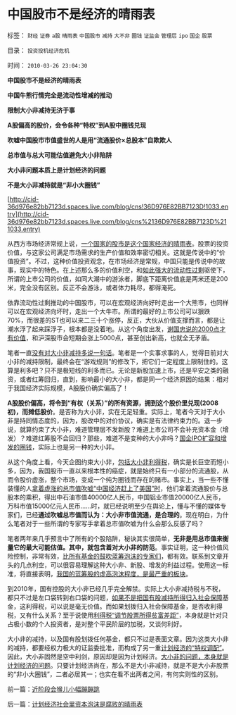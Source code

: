 # 中国股市不是经济的晴雨表

标签： `财经` `证券` `a股` `晴雨表` `中国股市` `减持` `大不非` `圈钱` `证监会` `管理层` `ipo` `国企` `股票` 

目录： `投资投机经济危机`

时间： `2010-03-26 23:04:30`

**中国股市不是经济的晴雨表**

**中国牛熊行情完全是流动性增减的推动**

**限制大小非减持无济于事**

**A股偏高的股价，会令各种“特权”到A股中圈钱兑现**

**吹嘘中国股市市值盛世的人是用“流通股价×总股本”自欺欺人**

**总市值与总大可能估值避免大小非陷阱**

**大小非问题本质上是计划经济的问题**

**不是大小非减持就是“非小大圈钱”**

[http://cid-36d976e82bb7123d.spaces.live.com/blog/cns!36D976E82BB7123D!1033.entry](http://cid-36d976e82bb7123d.spaces.live.com/blog/cns%2136D976E82BB7123D%211033.entry)

从西方市场经济常规上说，[一个国家的股市是这个国家经济的晴雨表](../../../2008/3/19/通胀、需求萎缩是大敌；货币政策从紧符合股民利益.md)。股票的投资价值，与这家公司满足市场需求的生产价值和效率密切相关。这就是传说中的“价值投资”。不过，这种价值投资观念，在市场经济是常规，中国只能是传说中的故事，现实中的特色。在上述那么多的价值利空，和[如此强大的流动性过剩](../../../2009/8/20/经济危机的同时别忘记了流动性过剩.md)驱使下，所谓的上市公司的价值，如同大潮中的游泳者，脚底下距离价值底是两米还是200米，完全没有区别。反正不会游泳，或者体力耗尽，都得淹死。

依靠流动性过剩推动的中国股市，可以在宏观经济向好时走出一个大熊市，也同样可以在宏观经济向坏时，走出一个大牛市。所谓的最好的上市公司可以狠跌70%，而很差的ST也可以来二三十个涨停，反正，大伙从价值支撑而言，都是让潮水浮了起来踩浮子，根本都是没着地。从这个角度出发，[谢国忠说的2000点才有价值](../../../2009/4/30/谢国忠的利益，及其预言的2500点行情中轴正在成为现实.md)，和沪深股市会短期会涨上5000点，甚至创出新高，也就全无矛盾。

笔者一直[没有对大小非减持多说一句话](../../../2008/11/17/甭替基金操心大小非和平准，闭着眼睛赚钱吧.md)。笔者是一个实事求事的人，觉得目前对大小非的减持限制，最终会在“游戏规则”的修改下，把它们一定程度上限制住的。这算是利多吧？只不是极短线的利多而已。无论是新股加速上市，还是平安之类的融资，或者红筹回归，直到，影响最小的大小非，都是同一个经济原因的结果：相对于我国经济实际规模，A股股价确实偏高了！

**A股股价偏高，将令到“有权（关系）”的所有资源，拥到这个股价里兑现(2008初)，而摊低股价**。是否称为大小非，实在无足轻重。实际上，笔者今天对于大小非是持同情态度的，因为，股改中的对价协议，确实是有法律约束力的。退一步说，就算约束了大小非，难道管理层不发新股？难道上市公司不会补充资本金（增发）？难道红筹股不会回归？那些，难道不是变种的大小非吗？[国企IPO扩容和增发的圈钱](../../../2008/8/27/国有圈钱根本不必担心控股权失落.md)，实际上也是另一种的大小非。

从这个角度上看，今天企图约束大小非，[包括大小非利得税](../../../2010/1/4/大小非转让要征税是特大利空.md)，确实是长巨空而短小多，因为，我国股市一直以来根本性的癌症，就是始终只有一小部分的流通股，从而令股价虚涨，整个市场，变成一个纯为圈钱而存在的赌市。事实上，当一些不懂装懂的人[拿着虚涨的总市值吹嘘“中国经济赶上了美国”时](../../../2007/8/30/中国股市市值超GDP,超日本可能是自欺欺人.md)，他们拿着流通股价与总股本的乘积，得出中石油市值40000亿人民币，中国铝业市值20000亿人民币，万科市值15000亿元人民币……时，就已经说明至少在舆论上，懂与不懂的媒体专家们，已经**通过吹嘘总市值而认为：大小非市值流通，是合理的**。现在明白，为什么笔者对于一些所谓的专家写手拿着总市值吹嘘为什么会那么反感了吗？

笔者两年来几乎预言中了所有的个股陷阱，秘诀其实很简单，**无非是用总市值来衡量它的最大可能估值。其中，就包含着对大小非的防范**。事实证明，这一种价值风险控制，非常有效，[比所有基金的鼓吹蓝筹泡沫的专家们](../../../2008/3/14/蓝筹投机后果严重.md)，都有效。联系到文章开头的几点利空，可以很容易理解这种大小非、新股、增发的利益过程。使用这一标准，将直接表明，[我国的蓝筹股的虚高泡沫程度，是最严重的板块](../../../2008/7/3/招行万科平安价值投资只怕其实难符.md)。

到2010年，国有控股的大小非已经几乎完全解禁。实际上大小非减持税与不税，都只不过是左口袋转到右口袋的问题，[如果不是把国有股减持所得归入社会保障](../../../2009/6/22/国企股票划拨消息中性.md)基金，这利得税，可以说是毫无价值。而如果划拨归入社会保障基金，是否收利得税，又有什么关系？至于说使用[利得税“调节股票所得贫富差距”](../../../2010/1/4/大小非转让要征税是特大利空.md)，本身就是针对只占极小数的个人投资者，是对整个平民阶层的加税，又谈何利好。

大小非的减持，以及国有股划拨任何基金，都只不过是表面文章。因为这类大小非的减持，都要经权力极大的证监委批准，而构成了另一重[计划经济的“特权调配”](../../../2009/8/14/计划经济的划拨是寻租腐败之源.md)。因此，大小非固然是空中利剑，原因却是因为计划经济。[大小非的问题，本身就是计划经济的问题](../../../2009/6/19/计划经济创造财富吗？.md)。只要计划经济尚在，那么不是大小非减持，就是不是大小非股票的“非小大圈钱”，二者必居其一；也实在看不出两者之间，有何实则性的区别。



前一篇：[近阶段会猴儿小幅蹦蹦跳](../../../2010/3/26/近阶段会猴儿小幅蹦蹦跳.md)

后一篇：[计划经济社会里资本泡沫是腐败的晴雨表](../../../2010/3/26/计划经济社会里资本泡沫是腐败的晴雨表.md)